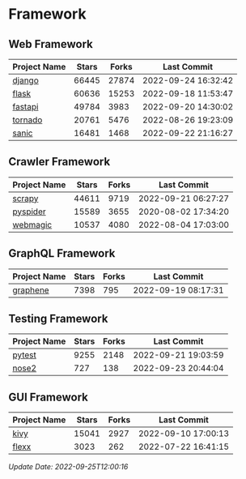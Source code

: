 # Framework

## Web Framework
| Project Name | Stars | Forks | Last Commit |
| ------------ | ----- | ----- | ----------- |
| [django](https://github.com/django/django) | 66445 | 27874 | 2022-09-24 16:32:42 |
| [flask](https://github.com/pallets/flask) | 60636 | 15253 | 2022-09-18 11:53:47 |
| [fastapi](https://github.com/tiangolo/fastapi) | 49784 | 3983 | 2022-09-20 14:30:02 |
| [tornado](https://github.com/tornadoweb/tornado) | 20761 | 5476 | 2022-08-26 19:23:09 |
| [sanic](https://github.com/sanic-org/sanic) | 16481 | 1468 | 2022-09-22 21:16:27 |

## Crawler Framework
| Project Name | Stars | Forks | Last Commit |
| ------------ | ----- | ----- | ----------- |
| [scrapy](https://github.com/scrapy/scrapy) | 44611 | 9719 | 2022-09-21 06:27:27 |
| [pyspider](https://github.com/binux/pyspider) | 15589 | 3655 | 2020-08-02 17:34:20 |
| [webmagic](https://github.com/code4craft/webmagic) | 10537 | 4080 | 2022-08-04 17:03:00 |

## GraphQL Framework
| Project Name | Stars | Forks | Last Commit |
| ------------ | ----- | ----- | ----------- |
| [graphene](https://github.com/graphql-python/graphene) | 7398 | 795 | 2022-09-19 08:17:31 |

## Testing Framework
| Project Name | Stars | Forks | Last Commit |
| ------------ | ----- | ----- | ----------- |
| [pytest](https://github.com/pytest-dev/pytest) | 9255 | 2148 | 2022-09-21 19:03:59 |
| [nose2](https://github.com/nose-devs/nose2) | 727 | 138 | 2022-09-23 20:44:04 |

## GUI Framework
| Project Name | Stars | Forks | Last Commit |
| ------------ | ----- | ----- | ----------- |
| [kivy](https://github.com/kivy/kivy) | 15041 | 2927 | 2022-09-10 17:00:13 |
| [flexx](https://github.com/flexxui/flexx) | 3023 | 262 | 2022-07-22 16:41:15 |

*Update Date: 2022-09-25T12:00:16*